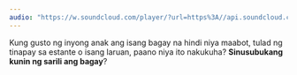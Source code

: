 ```yaml
---
audio: "https://w.soundcloud.com/player/?url=https%3A//api.soundcloud.com/tracks/1472899063%3Fsecret_token%3Ds-tAumlU6mZA6&color=%23ff5500&auto_play=true&hide_related=false&show_comments=true&show_user=true&show_reposts=false&show_teaser=true&visual=true"
---
```


Kung gusto ng inyong anak ang isang bagay na hindi niya maabot, tulad ng tinapay sa estante o isang laruan, paano niya ito nakukuha? <strong>Sinusubukang kunin ng sarili ang bagay</strong>?